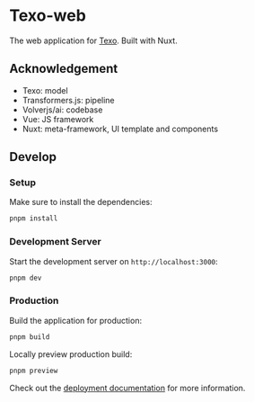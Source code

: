 # Texo-web
The web application for [Texo](https://github.com/alephpi/Texo). Built with Nuxt.

## Acknowledgement
- Texo: model
- Transformers.js: pipeline
- Volverjs/ai: codebase
- Vue: JS framework
- Nuxt: meta-framework, UI template and components

## Develop

### Setup

Make sure to install the dependencies:

```bash
pnpm install
```

### Development Server

Start the development server on `http://localhost:3000`:

```bash
pnpm dev
```

### Production

Build the application for production:

```bash
pnpm build
```

Locally preview production build:

```bash
pnpm preview
```

Check out the [deployment documentation](https://nuxt.com/docs/getting-started/deployment) for more information.
